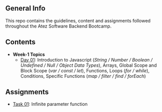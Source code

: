 ## General Info
This repo contains the guidelines, content and assignments followed throughout the Atez Software Backend Bootcamp.

## Contents

* **Week-1 Topics**
  - [Day 01](https://github.com/denizcantufekci/Atez-Backend-Bootcamp): Introduction to Javascript (*String / Number / Boolean / Undefined / Null / Object Data Types*), Arrays, Global Scope and Block Scope (*var / const / let*), Functions, Loops (*for / while*), Conditions, Specific Functions (*map / filter / find / forEach*)

## Assignments
- [Task 01](https://github.com/denizcantufekci/Atez-Backend-Bootcamp/blob/main/Tasks/Task_01.js): Infinite parameter function
